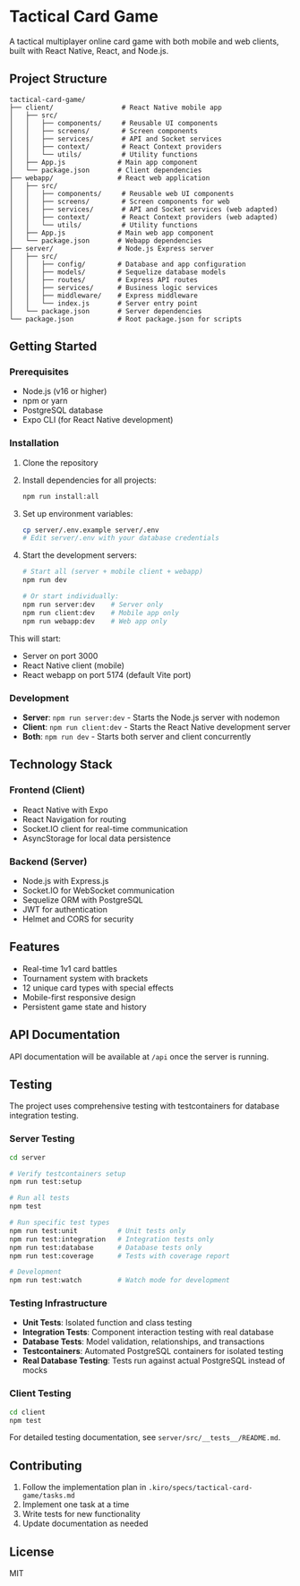 # Tactical Card Game

A tactical multiplayer online card game with both mobile and web clients, built with React Native, React, and Node.js.

## Project Structure

```
tactical-card-game/
├── client/                 # React Native mobile app
│   ├── src/
│   │   ├── components/     # Reusable UI components
│   │   ├── screens/        # Screen components
│   │   ├── services/       # API and Socket services
│   │   ├── context/        # React Context providers
│   │   └── utils/          # Utility functions
│   ├── App.js             # Main app component
│   └── package.json       # Client dependencies
├── webapp/                # React web application
│   ├── src/
│   │   ├── components/     # Reusable web UI components
│   │   ├── screens/        # Screen components for web
│   │   ├── services/       # API and Socket services (web adapted)
│   │   ├── context/        # React Context providers (web adapted)
│   │   └── utils/          # Utility functions
│   ├── App.js             # Main web app component
│   └── package.json       # Webapp dependencies
├── server/                # Node.js Express server
│   ├── src/
│   │   ├── config/        # Database and app configuration
│   │   ├── models/        # Sequelize database models
│   │   ├── routes/        # Express API routes
│   │   ├── services/      # Business logic services
│   │   ├── middleware/    # Express middleware
│   │   └── index.js       # Server entry point
│   └── package.json       # Server dependencies
└── package.json           # Root package.json for scripts
```

## Getting Started

### Prerequisites

- Node.js (v16 or higher)
- npm or yarn
- PostgreSQL database
- Expo CLI (for React Native development)

### Installation

1. Clone the repository
2. Install dependencies for all projects:

   ```bash
   npm run install:all
   ```

3. Set up environment variables:

   ```bash
   cp server/.env.example server/.env
   # Edit server/.env with your database credentials
   ```

4. Start the development servers:

   ```bash
   # Start all (server + mobile client + webapp)
   npm run dev
   
   # Or start individually:
   npm run server:dev    # Server only
   npm run client:dev    # Mobile app only
   npm run webapp:dev    # Web app only
   ```

This will start:
- Server on port 3000
- React Native client (mobile)
- React webapp on port 5174 (default Vite port)

### Development

- **Server**: `npm run server:dev` - Starts the Node.js server with nodemon
- **Client**: `npm run client:dev` - Starts the React Native development server
- **Both**: `npm run dev` - Starts both server and client concurrently

## Technology Stack

### Frontend (Client)
- React Native with Expo
- React Navigation for routing
- Socket.IO client for real-time communication
- AsyncStorage for local data persistence

### Backend (Server)
- Node.js with Express.js
- Socket.IO for WebSocket communication
- Sequelize ORM with PostgreSQL
- JWT for authentication
- Helmet and CORS for security

## Features

- Real-time 1v1 card battles
- Tournament system with brackets
- 12 unique card types with special effects
- Mobile-first responsive design
- Persistent game state and history

## API Documentation

API documentation will be available at `/api` once the server is running.

## Testing

The project uses comprehensive testing with testcontainers for database integration testing.

### Server Testing

```bash
cd server

# Verify testcontainers setup
npm run test:setup

# Run all tests
npm test

# Run specific test types
npm run test:unit          # Unit tests only
npm run test:integration   # Integration tests only  
npm run test:database      # Database tests only
npm run test:coverage      # Tests with coverage report

# Development
npm run test:watch         # Watch mode for development
```

### Testing Infrastructure

- **Unit Tests**: Isolated function and class testing
- **Integration Tests**: Component interaction testing with real database
- **Database Tests**: Model validation, relationships, and transactions
- **Testcontainers**: Automated PostgreSQL containers for isolated testing
- **Real Database Testing**: Tests run against actual PostgreSQL instead of mocks

### Client Testing

```bash
cd client
npm test
```

For detailed testing documentation, see `server/src/__tests__/README.md`.

## Contributing

1. Follow the implementation plan in `.kiro/specs/tactical-card-game/tasks.md`
2. Implement one task at a time
3. Write tests for new functionality
4. Update documentation as needed

## License

MIT